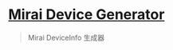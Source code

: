 # [Mirai Device Generator](https://github.com/cssxsh/mirai-device-generator)

> Mirai DeviceInfo 生成器